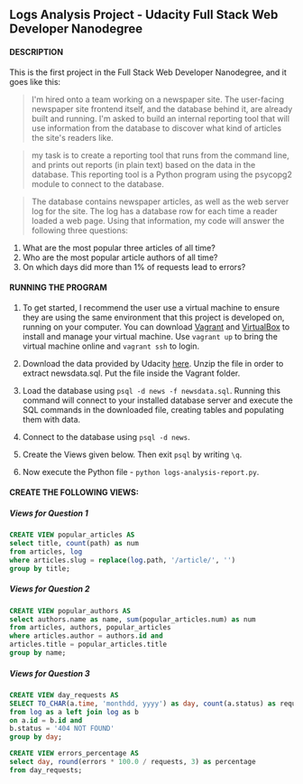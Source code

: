 ## Logs Analysis Project - Udacity Full Stack Web Developer Nanodegree

#### DESCRIPTION
This is the first project in the Full Stack Web Developer Nanodegree, and it goes like this:

>I'm hired onto a team working on a newspaper site. The user-facing newspaper site frontend itself, and the database behind it, are already built and running. I'm asked to build an internal reporting tool that will use information from the database to discover what kind of articles the site's readers like.

>my task is to create a reporting tool that runs from the command line, and prints out reports (in plain text) based on the data in the database. This reporting tool is a Python program using the psycopg2 module to connect to the database.

>The database contains newspaper articles, as well as the web server log for the site. The log has a database row for each time a reader loaded a web page. Using that information, my code will answer the following three questions:

1. What are the most popular three articles of all time?
2. Who are the most popular article authors of all time?
3. On which days did more than 1% of requests lead to errors?

#### RUNNING THE PROGRAM
1. To get started, I recommend the user use a virtual machine to ensure they are using the same environment that this project is developed on, running on your computer. You can download [Vagrant](https://www.vagrantup.com/) and [VirtualBox](https://www.virtualbox.org/wiki/Download_Old_Builds_5_1) to install and manage your virtual machine.
Use `vagrant up` to bring the virtual machine online and `vagrant ssh` to login.

2. Download the data provided by Udacity [here](https://d17h27t6h515a5.cloudfront.net/topher/2016/August/57b5f748_newsdata/newsdata.zip). Unzip the file in order to extract newsdata.sql. Put the file inside the Vagrant folder. 

3. Load the database using `psql -d news -f newsdata.sql`. 
	Running this command will connect to your installed database server and execute the SQL commands in the downloaded file, creating tables and populating them with data.

4. Connect to the database using `psql -d news`.

5. Create the Views given below. Then exit `psql` by writing `\q`.

6. Now execute the Python file - `python logs-analysis-report.py`.

#### CREATE THE FOLLOWING VIEWS:

##### Views for Question 1
```sql
CREATE VIEW popular_articles AS
select title, count(path) as num
from articles, log
where articles.slug = replace(log.path, '/article/', '')
group by title;
```
##### Views for Question 2
```sql
CREATE VIEW popular_authors AS
select authors.name as name, sum(popular_articles.num) as num
from articles, authors, popular_articles
where articles.author = authors.id and
articles.title = popular_articles.title
group by name;
```
##### Views for Question 3
```sql
CREATE VIEW day_requests AS
SELECT TO_CHAR(a.time, 'monthdd, yyyy') as day, count(a.status) as requests, count(b.status) as errors
from log as a left join log as b
on a.id = b.id and
b.status = '404 NOT FOUND'
group by day;
```
```sql
CREATE VIEW errors_percentage AS
select day, round(errors * 100.0 / requests, 3) as percentage
from day_requests;
```
